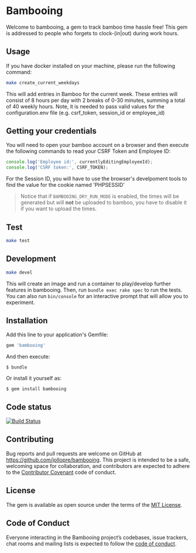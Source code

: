 # Bambooing

Welcome to bambooing, a gem to track bamboo time hassle free! This gem is addressed to people who forgets to clock-(in|out) during work hours.

## Usage

If you have docker installed on your machine, please run the following command:
```bash
make create_current_weekdays
```

This will add entries in Bamboo for the current week. These entries will consist of 8 hours per day with 2 breaks of 0-30 minutes, summing a total of 40 weekly hours. Note, it is needed to pass valid values for the configuration.env file (e.g. csrf_token, session_id or employee_id)

## Getting your credentials

You will need to open your bamboo account on a browser and then execute the following commands to read your CSRF Token and Employee ID:
```js
console.log('Employee id:', currentlyEditingEmployeeId);
console.log('CSRF token:', CSRF_TOKEN);
```

For the Session ID, you will have to use the browser's develpoment tools to find the value for the cookie named 'PHPSESSID' 

 > Notice that if `BAMBOOING_DRY_RUN_MODE` is enabled, the times will be generated but will **not** be uploaded to bamboo, you have to disable it if you want to upload the times.

## Test

```bash
make test
```

## Development

```bash
make devel
```

This will create an image and run a container to play/develop further features in bambooing. Then, run `bundle exec rake spec` to run the tests. You can also run `bin/console` for an interactive prompt that will allow you to experiment.

## Installation

Add this line to your application's Gemfile:

```ruby
gem 'bambooing'
```

And then execute:

    $ bundle

Or install it yourself as:

    $ gem install bambooing
    
## Code status

[![Build Status](https://travis-ci.com/jollopre/bambooing.svg?branch=master)](https://travis-ci.com/jollopre/bambooing)

## Contributing

Bug reports and pull requests are welcome on GitHub at https://github.com/jollopre/bambooing. This project is intended to be a safe, welcoming space for collaboration, and contributors are expected to adhere to the [Contributor Covenant](http://contributor-covenant.org) code of conduct.

## License

The gem is available as open source under the terms of the [MIT License](https://opensource.org/licenses/MIT).

## Code of Conduct

Everyone interacting in the Bambooing project’s codebases, issue trackers, chat rooms and mailing lists is expected to follow the [code of conduct](https://github.com/[USERNAME]/bambooing/blob/master/CODE_OF_CONDUCT.md).
